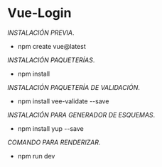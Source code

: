 # Vue-Login

_INSTALACIÓN PREVIA_.
* npm create vue@latest

_INSTALACIÓN PAQUETERÍAS_.
* npm install

_INSTALACIÓN PAQUETERÍA DE VALIDACIÓN_.
* npm install vee-validate --save

_INSTALACIÓN PARA GENERADOR DE ESQUEMAS_.
* npm install yup --save

_COMANDO PARA RENDERIZAR_.
* npm run dev